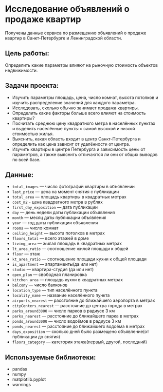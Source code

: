 # Исследование объявлений о продаже квартир
 
Получены данные сервиса по размещению объявлений о продаже квартир в Санкт-Петербурге и Ленинградской области.

## Цель работы:
Определить какие параметры влияют на рыночную стоимость объектов недвижимости.

## Задачи проекта:
* Изучить параметры площадь, цена, число комнат, высота потолков и изучить распределение значений для каждого параметра.
* Исследовать, сколько обычно занимает продажа квартиры.
* Определить какие факторы больше всего влияют на стоимость квартиры?
* Посчитать среднюю цену квадратного метра в населённых пунктах и выделить населённые пункты с самой высокой и низкой стоимостью жилья.
* Выяснить, какая область входит в центр Санкт-Петербурга и определить как цена зависит от удалённости от центра.
* Изучить квартиры в центре Петербурга и зависимость цены от параметров, а также выяснить отличаются ли они от общих выводов по всей базе.

## Данные:
- `total_images` — число фотографий квартиры в объявлении
- `last_price` — цена на момент снятия с публикации
- `total_area` — площадь квартиры в квадратных метрах
- `cost_m2` - цена квадратного метра в рублях
- `first_day_exposition` — дата публикации
- `day` — день недели даты публикации объявления
- `month` — месяц даты публикации объявления
- `year` — год даты публикации объявления
- `rooms` — число комнат
- `ceiling_height` — высота потолков в метрах
- `floors_total` — всего этажей в доме
- `living_area` — жилая площадь в квадратных метрах
- `lt_area_ratio` — соотношение жилой площади к общей
- `floor` — этаж
- `kt_area_ratio` — соотношение площади кухни к общей площади
- `is_apartment`  — апартаменты(да или нет)
- `studio` — квартира-студия (да или нет)
- `open_plan` — свободная планировка
- `kitchen_area` — площадь кухни в квадратных метрах
- `balcony` — число балконов
- `location_type` — тип населённого пункта
- `locality_name` — название населённого пункта
- `airports_nearest` — расстояние до ближайшего аэропорта в метрах
- `cityCenters_nearest` — расстояние до центра города в метрах
- `parks_around3000` — число парков в радиусе 3 км
- `parks_nearest` — расстояние до ближайшего парка в метрах
- `ponds_around3000` — число водоёмов в радиусе 3 км
- `ponds_nearest` — расстояние до ближайшего водоёма в метрах
- `days_exposition` — сколько дней было размещено объявление(от публикации до снятия)
- `floors_category` — категория этажа(первый, другой, последний)

## Используемые библиотеки:
- pandas
- numpy
- matplotlib.pyplot
- warnings